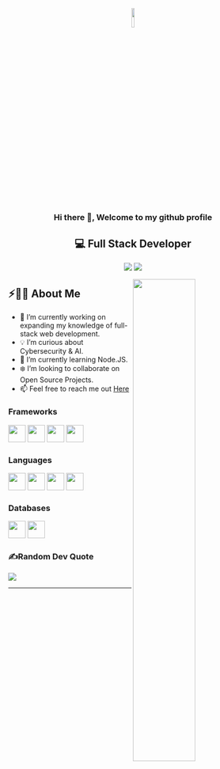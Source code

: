 <div align='center'>
  <img src='https://media.licdn.com/dms/image/D4D03AQEzaRXPxXKJtQ/profile-displayphoto-shrink_800_800/0/1703158024614?e=1715817600&v=beta&t=1FTNKpiJkw81DPRlFDBtQ7HZbOvppk6ogaqnf-8XKrk' width="10%">

  ### Hi there 👋, Welcome to my github profile
  ## 💻 Full Stack Developer
   <a href="https://www.linkedin.com/in/ivanlezcano/" target='_blank'><img src="https://img.shields.io/badge/linkedin-0077B5.svg?style=for-the-badge&logo=linkedin&logoColor=white"/></a>
  <a href="https://ivanlezcano.vercel.app/" target='_blank'><img src="https://img.shields.io/badge/portfolio-000000.svg?style=for-the-badge&logo=vercel&logoColor=white"/></a>
</div>

<img src="https://user-images.githubusercontent.com/89788120/167628634-549d2bdd-609e-4275-85af-1e1974da64ca.gif" width="50%" align="right" />

## ⚡🙋‍♂️ About Me


- 🔧  I’m currently working on expanding my knowledge of full-stack web development.
- 💡 I’m curious about Cybersecurity & AI.
- 📖 I’m currently learning Node.JS.
- ❄️ I’m looking to collaborate on Open Source Projects.
- 📫 Feel free to reach me out [Here](mailto:lezcamati@gmail.com)

### Frameworks
[<code><img height="35rem" src="https://cdn0.iconfinder.com/data/icons/font-awesome-brands-vol-1/576/bootstrap-512.png" /></code>](https://getbootstrap.com/)
[<code><img height="35rem" src="https://cdn1.iconfinder.com/data/icons/akar-vol-1/24/nextjs-fill-256.png" /></code>](https://nextjs.org/)
[<code><img height="35rem" src="https://cdn4.iconfinder.com/data/icons/logos-brands-5/24/react-256.png" /></code>](https://es.react.dev/)
[<code><img height="35rem" src="https://cdn2.iconfinder.com/data/icons/boxicons-logos/24/bxl-django-256.png" /></code>](https://www.djangoproject.com/)

### Languages
[<code><img height="35rem" src="https://cdn4.iconfinder.com/data/icons/logos-brands-5/24/python-256.png" /></code>](https://www.python.org/)
[<code><img height="35rem" src="https://cdn1.iconfinder.com/data/icons/ionicons-fill-vol-2/512/logo-javascript-256.png" /></code>](https://lenguajejs.com/)
[<code><img height="35rem" src="https://cdn0.iconfinder.com/data/icons/logos-21/40/CSS3-256.png" /></code>](https://lenguajecss.com/)
[<code><img height="35rem" src="https://cdn3.iconfinder.com/data/icons/picons-social/57/10-html5-256.png" /></code>](https://lenguajehtml.com/)

### Databases
[<code><img height="35rem" src="https://cdn0.iconfinder.com/data/icons/file-format-database-j-glyph-1/64/database_file_document-56-256.png" /></code>](https://www.sqlite.org/)
[<code><img height="35rem" src="https://cdn4.iconfinder.com/data/icons/logos-brands-5/24/mysql-256.png" /></code>](https://www.mysql.com/)

### ✍️Random Dev Quote
![](https://quotes-github-readme.vercel.app/api?type=horizontal&theme=merko)

---
